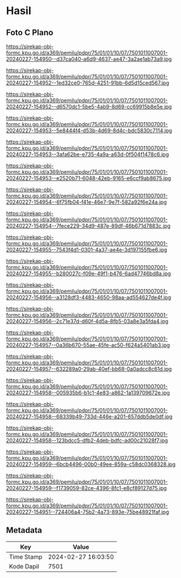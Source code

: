 # Hasil

## Foto C Plano

https://sirekap-obj-formc.kpu.go.id/a369/pemilu/pdpr/75/01/01/10/07/7501011007001-20240227-154950--d37ca040-a6d9-4637-ae47-3a2ae1ab73a9.jpg

https://sirekap-obj-formc.kpu.go.id/a369/pemilu/pdpr/75/01/01/10/07/7501011007001-20240227-154952--1ed32ce0-765d-4251-91bb-6d5d15ced567.jpg

https://sirekap-obj-formc.kpu.go.id/a369/pemilu/pdpr/75/01/01/10/07/7501011007001-20240227-154952--d6570dc1-5be5-4ab9-8d69-cc69915b8e5e.jpg

https://sirekap-obj-formc.kpu.go.id/a369/pemilu/pdpr/75/01/01/10/07/7501011007001-20240227-154953--5e8444f4-d53b-4d69-8d4c-bdc5830c7114.jpg

https://sirekap-obj-formc.kpu.go.id/a369/pemilu/pdpr/75/01/01/10/07/7501011007001-20240227-154953--3afa62be-e735-4a9a-a63d-0f504f1478c6.jpg

https://sirekap-obj-formc.kpu.go.id/a369/pemilu/pdpr/75/01/01/10/07/7501011007001-20240227-154953--e2520b71-6048-42eb-9165-e6ccf9ab8675.jpg

https://sirekap-obj-formc.kpu.go.id/a369/pemilu/pdpr/75/01/01/10/07/7501011007001-20240227-154954--6f75fb04-f41e-46e7-9e7f-582a92f6e24a.jpg

https://sirekap-obj-formc.kpu.go.id/a369/pemilu/pdpr/75/01/01/10/07/7501011007001-20240227-154954--7fece229-34d9-487e-89df-46b671d7883c.jpg

https://sirekap-obj-formc.kpu.go.id/a369/pemilu/pdpr/75/01/01/10/07/7501011007001-20240227-154955--7543f4d1-0301-4a37-ae4e-3d197155fbe6.jpg

https://sirekap-obj-formc.kpu.go.id/a369/pemilu/pdpr/75/01/01/10/07/7501011007001-20240227-154955--b280027c-f09e-49f1-b476-6ad47746bd8a.jpg

https://sirekap-obj-formc.kpu.go.id/a369/pemilu/pdpr/75/01/01/10/07/7501011007001-20240227-154956--a3128df3-4483-4650-98aa-ad554627de4f.jpg

https://sirekap-obj-formc.kpu.go.id/a369/pemilu/pdpr/75/01/01/10/07/7501011007001-20240227-154956--2c71e37d-d60f-4d5a-8fb5-03a8e3a5fda4.jpg

https://sirekap-obj-formc.kpu.go.id/a369/pemilu/pdpr/75/01/01/10/07/7501011007001-20240227-154957--0a36b670-55ae-45fe-ac50-f624a5401ab3.jpg

https://sirekap-obj-formc.kpu.go.id/a369/pemilu/pdpr/75/01/01/10/07/7501011007001-20240227-154957--632289a0-29ab-40ef-bb68-0a0adcc8c61d.jpg

https://sirekap-obj-formc.kpu.go.id/a369/pemilu/pdpr/75/01/01/10/07/7501011007001-20240227-154958--005935b6-b1c1-4e83-a862-1a139709672e.jpg

https://sirekap-obj-formc.kpu.go.id/a369/pemilu/pdpr/75/01/01/10/07/7501011007001-20240227-154958--68339b49-733d-446e-a201-657ddb5de0df.jpg

https://sirekap-obj-formc.kpu.go.id/a369/pemilu/pdpr/75/01/01/10/07/7501011007001-20240227-154958--123bdcc5-dfb2-4deb-bdfc-ad00c21028f7.jpg

https://sirekap-obj-formc.kpu.go.id/a369/pemilu/pdpr/75/01/01/10/07/7501011007001-20240227-154959--6bcb4496-00b0-49ee-859a-c58dc0368328.jpg

https://sirekap-obj-formc.kpu.go.id/a369/pemilu/pdpr/75/01/01/10/07/7501011007001-20240227-154959--f1739059-82ce-4396-8fc1-e8cf89127d75.jpg

https://sirekap-obj-formc.kpu.go.id/a369/pemilu/pdpr/75/01/01/10/07/7501011007001-20240227-154951--724406a4-75b2-4a73-893e-75be48921faf.jpg


## Metadata

| Key        | Value               |
| ---------- | ------------------- |
| Time Stamp | 2024-02-27 16:03:50 |
| Kode Dapil | 7501                |



